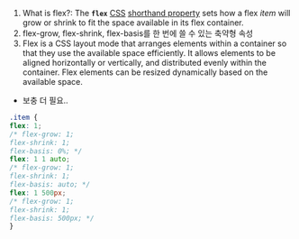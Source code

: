 1. What is flex?: The **`flex`** [CSS](https://developer.mozilla.org/en-US/docs/Web/CSS) [shorthand property](https://developer.mozilla.org/en-US/docs/Web/CSS/Shorthand_properties) sets how a flex _item_ will grow or shrink to fit the space available in its flex container.
2. flex-grow, flex-shrink, flex-basis를 한 번에 쓸 수 있는 축약형 속성
3. Flex is a CSS layout mode that arranges elements within a container so that they use the available space efficiently. It allows elements to be aligned horizontally or vertically, and distributed evenly within the container. Flex elements can be resized dynamically based on the available space.

- 보충 더 필요..


```css
.item { 
flex: 1; 
/* flex-grow: 1; 
flex-shrink: 1; 
flex-basis: 0%; */ 
flex: 1 1 auto; 
/* flex-grow: 1; 
flex-shrink: 1; 
flex-basis: auto; */ 
flex: 1 500px; 
/* flex-grow: 1; 
flex-shrink: 1; 
flex-basis: 500px; */ 
}
```